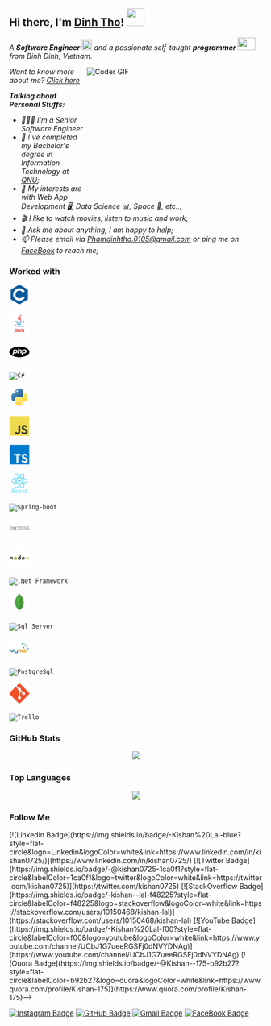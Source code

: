 ## Hi there, I'm [Dinh Tho](https://www.facebook.com/dinhtho0110)! <img src="https://raw.githubusercontent.com/TheDudeThatCode/TheDudeThatCode/master/Assets/Hi.gif" width=35 height=35>

<p>
  <em>
    A <b>Software Engineer</b> <img src="https://raw.githubusercontent.com/TheDudeThatCode/TheDudeThatCode/master/Assets/Medal.gif" width=20 height=20> and a passionate self-taught <b>programmer</b> <img src="https://raw.githubusercontent.com/TheDudeThatCode/TheDudeThatCode/master/Assets/Developer.gif" width=35 height=25> from Binh Dinh, Vietnam.
  </em>
 </p>

<img align="right" alt="Coder GIF" height=250 width=350 src="https://i.pinimg.com/originals/e4/26/70/e426702edf874b181aced1e2fa5c6cde.gif" />

<em> Want to know more about me? [Click here](https://www.facebook.com/dinhtho0110) </em>
<em>

**Talking about Personal Stuffs:**

- 👨🏽‍💻 I’m a Senior Software Engineer <!--at [TMA](https://www.tma.vn/);-->
- 💼 I’ve completed my Bachelor's degree in Information Technology at [QNU](https://www.qnu.edu.vn/);
- 🤔 My interests are with Web App Development 🖥️, Data Science 📊, Space 🚀, etc..;
- 🎬 I like to watch movies, listen to music and work;
- 💬 Ask me about anything, I am happy to help;
- 📫 Please email via Phamdinhtho.0105@gmail.com or ping me on [FaceBook](https://www.facebook.com/dinhtho0110) to reach me;
  <br/>
  </em>

### Worked with

<code><img height="40" src="https://raw.githubusercontent.com/devicons/devicon/master/icons/c/c-plain.svg" title="C"></code>

<code><img height="40" src="https://raw.githubusercontent.com/devicons/devicon/master/icons/java/java-original-wordmark.svg" title="Java"></code>

<code><img height="40" src="https://raw.githubusercontent.com/devicons/devicon/master/icons/php/php-plain.svg" title="Php"></code>

<code><img height="40" src="https://pbs.twimg.com/media/EUXTLf8XYAEjUgi.png" title="C#"></code>

<code><img height="40" src="https://raw.githubusercontent.com/devicons/devicon/master/icons/python/python-original.svg" title="python"></code>

<code><img height="40" src="https://raw.githubusercontent.com/devicons/devicon/master/icons/javascript/javascript-original.svg" title="javascript"></code>

<code><img height="40" src="https://raw.githubusercontent.com/devicons/devicon/master/icons/typescript/typescript-plain.svg" title="Typescript"></code>

<code><img height="40" src="https://raw.githubusercontent.com/devicons/devicon/master/icons/react/react-original-wordmark.svg" title="React"></code>

<code><img height="40" src="https://pbs.twimg.com/profile_images/1235868806079057921/fTL08u_H_400x400.png" title="Spring-boot"></code>

<code><img height="40" src="https://raw.githubusercontent.com/devicons/devicon/master/icons/express/express-original-wordmark.svg" title="Express.js"></code>

<code><img height="40" src="https://raw.githubusercontent.com/devicons/devicon/master/icons/nodejs/nodejs-original-wordmark.svg" title="Node.js"></code>

<code><img height="40" src="https://logos-world.net/wp-content/uploads/2022/01/NET-Framework-Logo-700x394.png" title=".Net Framework"></code>

<code><img height="40" src="https://raw.githubusercontent.com/devicons/devicon/master/icons/mongodb/mongodb-original.svg" title="Mongodb"></code>

<code><img height="40" src="https://seeklogo.com/images/M/microsoft-sql-server-logo-96AF49E2B3-seeklogo.com.png" title="Sql Server"></code>

<code><img height="40" src="https://raw.githubusercontent.com/devicons/devicon/master/icons/mysql/mysql-original-wordmark.svg" title="Mysql"></code>

<code><img height="40" src="https://encrypted-tbn0.gstatic.com/images?q=tbn:ANd9GcQ0-B-ri1dlCKnw96h6gXWcCPlwBv2ny5pTcA&usqp=CAU" title="PostgreSql"></code>

<code><img height="40" src="https://raw.githubusercontent.com/devicons/devicon/master/icons/git/git-original.svg" title="Git"></code>

<code><img height="40" src="https://cdn.icon-icons.com/icons2/2108/PNG/512/trello_icon_130813.png" title="Trello"></code>

<!--
<code><img height="40" src="https://raw.githubusercontent.com/devicons/devicon/master/icons/laravel/laravel-plain-wordmark.svg" title="laravel"></code>

<code><img height="40" src="https://raw.githubusercontent.com/devicons/devicon/master/icons/css3/css3-original-wordmark.svg" title="css3"></code>

<code><img height="40" src="https://raw.githubusercontent.com/devicons/devicon/master/icons/jquery/jquery-plain-wordmark.svg" title="jquery"></code>

<code><img height="40" src="https://www.vectorlogo.zone/logos/pocoo_flask/pocoo_flask-icon.svg" title="flask"></code>

<code><img height="40" src="https://raw.githubusercontent.com/devicons/devicon/master/icons/protractor/protractor-plain.svg" title="protractor"></code>

<code><img height="40" src="https://raw.githubusercontent.com/devicons/devicon/master/icons/angularjs/angularjs-plain.svg" title="angular"></code>

<code><img height="40" src="https://raw.githubusercontent.com/devicons/devicon/master/icons/django/django-plain.svg" title="django"></code>

<code><img height="40" src="https://raw.githubusercontent.com/devicons/devicon/master/icons/html5/html5-original.svg" title="html5"></code>

<code><img height="40" src="https://raw.githubusercontent.com/devicons/devicon/master/icons/linux/linux-original.svg" title="linux"></code>

<code><img height="40" src="https://raw.githubusercontent.com/github/explore/80688e429a7d4ef2fca1e82350fe8e3517d3494d/topics/scikit-learn/scikit-learn.png" title="sklearn"></code>

<code><img height="40" src="https://cdn.worldvectorlogo.com/logos/aws-rds.svg" title="aws-rds"></code>

<code><img height="40" src="https://cdn.worldvectorlogo.com/logos/aws-lambda-1.svg" title="aws-lambda"></code>

<code><img height="40" src="https://res.cloudinary.com/practicaldev/image/fetch/s--ipV6F4tM--/c_limit%2Cf_auto%2Cfl_progressive%2Cq_auto%2Cw_880/https://raw.githubusercontent.com/serverless/assets/master/Icon/Framework/PNG/Serverless_Framework-icon01.png" title="serverless"></code>
-->

### GitHub Stats

<p align="center">
  <a href = "https://github.com/dinhtho2001">
<img src="https://github-readme-stats.vercel.app/api?username=dinhtho2001&show_icons=true&title_color=ffc857&icon_color=8ac926&text_color=daf7dc&bg_color=151515&count_private=true&include_all_commits=true">
  </a>
 </p>
 
### Top Languages

<p align="center">
<a href = "https://github.com/dinhtho2001">
  <img src="https://github-readme-stats.vercel.app/api/top-langs/?username=dinhtho2001&layout=compact&title_color=ffc857&icon_color=8ac926&text_color=daf7dc&bg_color=151515&card_width=400">
</a>
</p>

### Follow Me

<!-->

[![Linkedin Badge](https://img.shields.io/badge/-Kishan%20Lal-blue?style=flat-circle&logo=Linkedin&logoColor=white&link=https://www.linkedin.com/in/kishan0725/)](https://www.linkedin.com/in/kishan0725/)
[![Twitter Badge](https://img.shields.io/badge/-@kishan0725-1ca0f1?style=flat-circle&labelColor=1ca0f1&logo=twitter&logoColor=white&link=https://twitter.com/kishan0725)](https://twitter.com/kishan0725)
[![StackOverflow Badge](https://img.shields.io/badge/-kishan--lal-f48225?style=flat-circle&labelColor=f48225&logo=stackoverflow&logoColor=white&link=https://stackoverflow.com/users/10150468/kishan-lal)](https://stackoverflow.com/users/10150468/kishan-lal)
[![YouTube Badge](https://img.shields.io/badge/-Kishan%20Lal-f00?style=flat-circle&labelColor=f00&logo=youtube&logoColor=white&link=https://www.youtube.com/channel/UCbJ1G7ueeRGSFj0dNVYDNAg)](https://www.youtube.com/channel/UCbJ1G7ueeRGSFj0dNVYDNAg)
[![Quora Badge](https://img.shields.io/badge/-@Kishan--175-b92b27?style=flat-circle&labelColor=b92b27&logo=quora&logoColor=white&link=https://www.quora.com/profile/Kishan-175)](https://www.quora.com/profile/Kishan-175)-->
[![Instagram Badge](https://img.shields.io/badge/-@dinhtho0110-e02c73?style=flat-circle&labelColor=e02c73&logo=Instagram&logoColor=white&link=https://www.instagram.com/dinhtho0110)](https://www.instagram.com/dinhtho0110) [![GitHub Badge](https://img.shields.io/badge/-@dinhtho2001-24292e?style=flat-circle&labelColor=24292e&logo=github&logoColor=white&link=https://github.com/kishan0725)](https://github.com/dinhtho2001) [![Gmail Badge](https://img.shields.io/badge/-@phamdinhtho.0105-d54b3d?style=flat-circle&labelColor=d54b3d&logo=gmail&logoColor=white&link=mailto:phamdinhtho.0105@gmail.com)](mailto:phamdinhtho.0105@gmail.com) [![FaceBook Badge](https://img.shields.io/badge/-Pham%20Dinh%20Tho-1ca0f1?style=flat-circle&labelColor=1ca0f1&logo=facebook&logoColor=white&link=https://www.facebook.com/dinhtho0110)](https://www.facebook.com/dinhtho0110)
